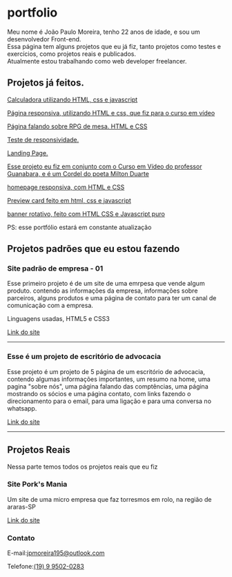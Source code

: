 # portfolio

<p>Meu nome é João Paulo Moreira, tenho 22 anos de idade, e sou um desenvolvedor Front-end. <br>
Essa página tem alguns projetos que eu já fiz, tanto projetos como testes e exercícios, como projetos reais e publicados. <br>
Atualmente estou trabalhando como web developer freelancer. <br>
</p>

<h2>Projetos já feitos.</h2>

<a href="https://joao-paulo-moreira.github.io/portfolio/calculadora/" target="_blank"> Calculadora utilizando HTML, css e javascript</a>

<a href="https://joao-paulo-moreira.github.io/portfolio/projeto-android/android" target="_blank"> Página responsiva, utilizando HTML e css, que fiz para o curso em vídeo</a>

<a href="https://joao-paulo-moreira.github.io/portfolio/RPG-o-que-e/" target="_blank">Página falando sobre RPG de mesa. HTML e CSS</a>

<a href="https://joao-paulo-moreira.github.io/portfolio/teste-responsivo/" target="_blank">Teste de responsividade.</a>

<a href="https://joao-paulo-moreira.github.io/portfolio/projeto-landing/" target="_blank">Landing Page.</a>

<a href="https://joao-paulo-moreira.github.io/portfolio/projeto-cordel/" target="_blank">Esse projeto eu fiz em conjunto com o Curso em Vídeo do professor Guanabara, e é um Cordel do poeta Milton Duarte<a>

<a href="https://joao-paulo-moreira.github.io/portfolio/meu-site/" target="_blank">homepage responsiva, com HTML e CSS</a>

<a href="https://joao-paulo-moreira.github.io/portfolio/product-preview-card-component-main/" target="_blank">Preview card feito em html, css e javascript</a>

<a href="https://joao-paulo-moreira.github.io/portfolio/banner-rotativo/" target="_blank">banner rotativo, feito com HTML CSS e Javascript puro</a>

PS: esse portfólio estará em constante atualização

<h2>Projetos padrões que eu estou fazendo</h2>

<h3>Site padrão de empresa - 01</h3>
<p>Esse primeiro projeto é de um site de uma emrpesa que vende algum produto. contendo as informações da empresa, informações sobre parceiros, alguns produtos e uma página de contato para ter um canal de comunicação com a empresa. </p>
<p>Linguagens usadas, HTML5 e CSS3</p>

<a href="https://joao-paulo-moreira.github.io/portfolio/padrao-01/" target="_blank">Link do site</a>
 
 <hr>
 

 <h3>Esse é um projeto de escritório de advocacia</h3>

 <p>Esse projeto é um projeto de 5 página de um escritório de advocacia, contendo algumas informações importantes, um resumo na home, uma pagina  "sobre nós", uma página falando das comptências, uma página mostrando os sócios e uma página contato, com links fazendo o direcionamento para o email, para uma ligação e para uma conversa no whatsapp.</p>

 <a href="https://joao-paulo-moreira.github.io/portfolio/escritorio-advocacia/" target="_blank">Link do site</a>

<hr>

<h2>Projetos Reais</h2>
<p>Nessa parte temos todos os projetos reais que eu fiz</p>

<h3>Site Pork's Mania</h3>
<p>Um site de uma micro empresa que faz torresmos em rolo, na região de araras-SP</p>

<a href="https://joao-paulo-moreira.github.io/portfolio/porksmania/" target="_blank">Link do site</a>

<h3>Contato</h3>
<p>E-mail:<a href="mailto:jpmoreira195@outlook.com">jpmoreira195@outlook.com</a></p>
<p>Telefone:<a href="api.whatsapp.com/send/?phone=5519995020283&text&type=phone_number&app_absent=0" target="_blank">(19) 9 9502-0283<a></p>